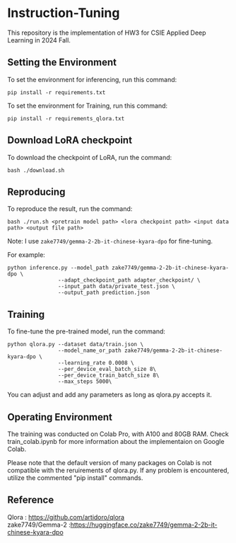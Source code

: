 # Instruction-Tuning

This repository is the implementation of HW3 for CSIE Applied Deep Learning in 2024 Fall.

## Setting the Environment

To set the environment for inferencing, run this command:

```
pip install -r requirements.txt
```

To set the environment for Training, run this command:

```
pip install -r requirements_qlora.txt
```

## Download LoRA checkpoint

To download the checkpoint of LoRA, run the command:

```
bash ./download.sh
```

## Reproducing

To reproduce the result, run the command:

```
bash ./run.sh <pretrain model path> <lora checkpoint path> <input data path> <output file path>
```

Note: I use `zake7749/gemma-2-2b-it-chinese-kyara-dpo` for fine-tuning.

For example:

```
python inference.py --model_path zake7749/gemma-2-2b-it-chinese-kyara-dpo \
                --adapt_checkpoint_path adapter_checkpoint/ \
                --input_path data/private_test.json \
                --output_path prediction.json 
```

## Training

To fine-tune the pre-trained model, run the command:

```
python qlora.py --dataset data/train.json \
				--model_name_or_path zake7749/gemma-2-2b-it-chinese-kyara-dpo \
				--learning_rate 0.0008 \
				--per_device_eval_batch_size 8\
 				--per_device_train_batch_size 8\
 				--max_steps 5000\
```

You can adjust and add any parameters as long as qlora.py accepts it.

## Operating Environment

The training was conducted on Colab Pro, with A100 and 80GB RAM.
Check train_colab.ipynb for more information about the implementaion on Google Colab.

Please note that the default version of many packages on Colab is not compatible with the reruirements of qlora.py. If any problem is encountered, utilize the commented "pip install" commands.

## Reference
Qlora : https://github.com/artidoro/qlora \
zake7749/Gemma-2 :https://huggingface.co/zake7749/gemma-2-2b-it-chinese-kyara-dpo
